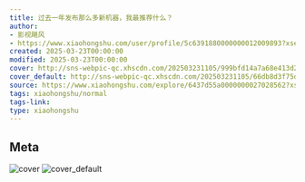 ```yaml
---
title: 过去一年发布那么多新机器，我最推荐什么？
author:
- 影视飓风
- https://www.xiaohongshu.com/user/profile/5c6391880000000012009893?xsec_token=undefined
created: 2025-03-23T00:00:00
modified: 2025-03-23T00:00:00
cover: http://sns-webpic-qc.xhscdn.com/202503231105/999bfd14a7a68e413d2821fcadf45012/spectrum/1000g0k02b87p83ch40005n33i644h64j7c5olko!nc_n_webp_prv_1
cover_default: http://sns-webpic-qc.xhscdn.com/202503231105/66db8d3f75dbb8b13f8de1b16f0e0942/spectrum/1000g0k02b87p83ch40005n33i644h64j7c5olko!nc_n_webp_mw_1
source: https://www.xiaohongshu.com/explore/6437d55a0000000027028562?xsec_token=ABC1sCGouLd42xtznMcYlukBWmYO_BnYRwEp3HS4cG5rg=
tags: xiaohongshu/normal
tags-link:
type: xiaohongshu
---
```


## Meta

![cover](http://sns-webpic-qc.xhscdn.com/202503231105/999bfd14a7a68e413d2821fcadf45012/spectrum/1000g0k02b87p83ch40005n33i644h64j7c5olko!nc_n_webp_prv_1)
![cover_default](http://sns-webpic-qc.xhscdn.com/202503231105/66db8d3f75dbb8b13f8de1b16f0e0942/spectrum/1000g0k02b87p83ch40005n33i644h64j7c5olko!nc_n_webp_mw_1)
